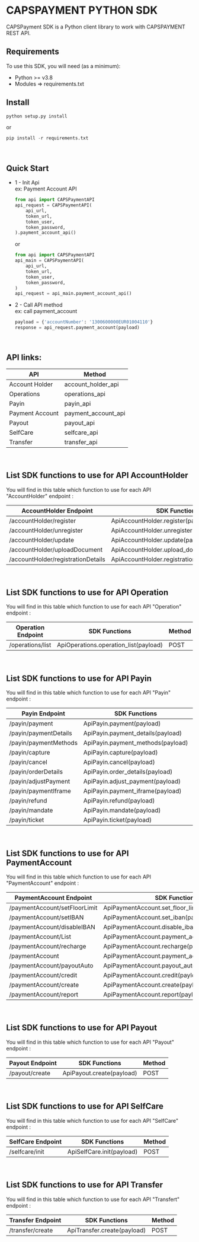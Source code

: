 CAPSPAYMENT PYTHON SDK
=================================================

CAPSPayment SDK is a Python client library to work with CAPSPAYMENT REST API.
&nbsp;

Requirements
-------------------------------------------------
To use this SDK, you will need (as a minimum):
* Python >= v3.8
* Modules => requirements.txt
&nbsp;

Install
-------------------------------------------------
```python
python setup.py install  
```

or 
```python
pip install -r requirements.txt  
```
&nbsp;

Quick Start
-------------------------------------------------

* 1 - Init Api  
    ex: Payment Account API  

    ```python
    from api import CAPSPaymentAPI  
    api_request = CAPSPaymentAPI(
        api_url,
        token_url,
        token_user,
        token_password,
    ).payment_account_api()
    ```
    or

    ```python
    from api import CAPSPaymentAPI  
    api_main = CAPSPaymentAPI(
        api_url,
        token_url,
        token_user,
        token_password,
    )
    api_request = api_main.payment_account_api()
    ```

* 2 - Call API method  
    ex: call payment_account  
    ```python
    payload = {'accountNumber': '1300600000EUR01004110'}  
    response = api_request.payment_account(payload)  
    ```
&nbsp;

API links:
-------------------------------------------------

| API | Method
| ----------- | ----------- |
| Account Holder | account_holder_api
| Operations | operations_api
| Payin | payin_api
| Payment Account | payment_account_api
| Payout | payout_api
| SelfCare | selfcare_api
| Transfer | transfer_api

&nbsp;

List SDK functions to use for API AccountHolder
-------------------------------------------------

You will find in this table which function to use for each API "AccountHolder" endpoint :

| AccountHolder Endpoint      | SDK Functions | Method
| ----------- | ----------- | ----------- |
| /accountHolder/register      | ApiAccountHolder.register(payload)       | POST
| /accountHolder/unregister      | ApiAccountHolder.unregister(payload)       | POST
| /accountHolder/update      | ApiAccountHolder.update(payload)       | POST
| /accountHolder/uploadDocument      | ApiAccountHolder.upload_document(payload)       | POST
| /accountHolder/registrationDetails      | ApiAccountHolder.registration_details(payload)       | GET

&nbsp;

List SDK functions to use for API Operation
-------------------------------------------------

You will find in this table which function to use for each API "Operation" endpoint :

| Operation Endpoint      | SDK Functions | Method
| ----------- | ----------- |----------- |
| /operations/list     | ApiOperations.operation_list(payload)       | POST

&nbsp;

List SDK functions to use for API Payin
-------------------------------------------------

You will find in this table which function to use for each API "Payin" endpoint :

| Payin Endpoint      | SDK Functions | Method |
| ----------- | ----------- |----------- |
| /payin/payment      | ApiPayin.payment(payload)       | POST
| /payin/paymentDetails   | ApiPayin.payment_details(payload)        | POST
| /payin/paymentMethods   | ApiPayin.payment_methods(payload)        | POST
| /payin/capture   | ApiPayin.capture(payload)        | POST
| /payin/cancel   | ApiPayin.cancel(payload)        | POST
| /payin/orderDetails   | ApiPayin.order_details(payload)        | GET
| /payin/adjustPayment   | ApiPayin.adjust_payment(payload)        | POST
| /payin/paymentIframe   | ApiPayin.payment_iframe(payload)        | POST
| /payin/refund   | ApiPayin.refund(payload)        | POST
| /payin/mandate   | ApiPayin.mandate(payload)        | GET
| /payin/ticket   | ApiPayin.ticket(payload)        | GET

&nbsp;

List SDK functions to use for API PaymentAccount
-------------------------------------------------

You will find in this table which function to use for each API "PaymentAccount" endpoint :

| PaymentAccount Endpoint      | SDK Functions | Method
| ----------- | ----------- |----------- |
| /paymentAccount/setFloorLimit      | ApiPaymentAccount.set_floor_limit(payload) | POST
| /paymentAccount/setIBAN   | ApiPaymentAccount.set_iban(payload)        | POST
| /paymentAccount/disableIBAN   | ApiPaymentAccount.disable_iban(payload)        | POST
| /paymentAccount/List   | ApiPaymentAccount.payment_account_list(payload)        | POST
| /paymentAccount/recharge   | ApiPaymentAccount.recharge(payload)        | POST
| /paymentAccount   | ApiPaymentAccount.payment_account(payload)       | GET
| /paymentAccount/payoutAuto   | ApiPaymentAccount.payout_auto(payload)       | POST
| /paymentAccount/credit   | ApiPaymentAccount.credit(payload)       | POST
| /paymentAccount/create   | ApiPaymentAccount.create(payload)       | POST
| /paymentAccount/report   | ApiPaymentAccount.report(payload)       | GET

&nbsp;

List SDK functions to use for API Payout
-------------------------------------------------

You will find in this table which function to use for each API "Payout" endpoint :

| Payout Endpoint      | SDK Functions | Method
| ----------- | ----------- |----------- |
| /payout/create      | ApiPayout.create(payload)       | POST

&nbsp;

List SDK functions to use for API SelfCare
-------------------------------------------------

You will find in this table which function to use for each API "SelfCare" endpoint :

| SelfCare Endpoint      | SDK Functions | Method
| ----------- | ----------- | ----------- |
| /selfcare/init      | ApiSelfCare.init(payload)       | POST

&nbsp;

List SDK functions to use for API Transfer
-------------------------------------------------

You will find in this table which function to use for each API "Transfert" endpoint :

| Transfer Endpoint      | SDK Functions | Method
| ----------- | ----------- | ----------- |
| /transfer/create      | ApiTransfer.create(payload)       | POST

&nbsp;

&nbsp;
